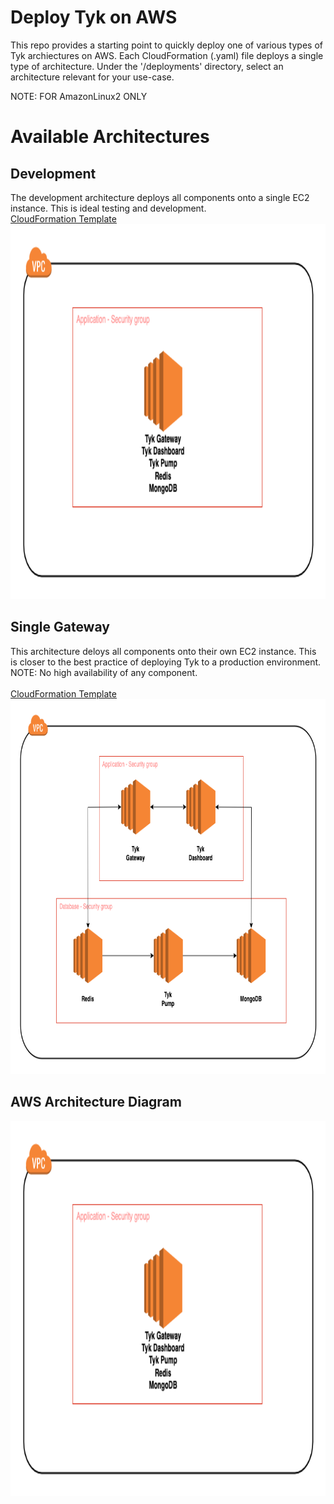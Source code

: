 # Deploy Tyk on AWS
This repo provides a starting point to quickly deploy one of various types of Tyk archiectures on AWS. 
Each CloudFormation (.yaml) file deploys a single type of architecture.
Under the '/deployments' directory, select an architecture relevant for your use-case. 

NOTE: FOR AmazonLinux2 ONLY

# Available Architectures
## Development

The development architecture deploys all components onto a single EC2 instance. 
This is ideal testing and development. 
<br/>
[CloudFormation Template](https://github.com/jonathanbernal25/aws-tyk/blob/main/deployments/dev.yaml)
<img src="images/development.png" width="600" height="600">

## Single Gateway
This architecture deloys all components onto their own EC2 instance. 
This is closer to the best practice of deploying Tyk to a production environment. 
NOTE: No high availability of any component. \
<br/>
[CloudFormation Template](https://github.com/jonathanbernal25/aws-tyk/blob/main/deployments/singlegateway.yaml)
<img src="images/single-gateway.png" width="800" height="600">

## AWS Architecture Diagram
<img src="images/development.png" width="800" height="600">


